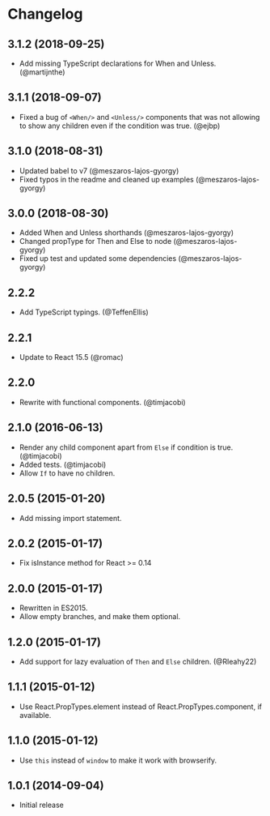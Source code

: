 
# Changelog

## 3.1.2 (2018-09-25)

- Add missing TypeScript declarations for When and Unless. (@martijnthe)

## 3.1.1 (2018-09-07)

- Fixed a bug of `<When/>` and `<Unless/>` components that was not allowing to show any children even if the condition was true. (@ejbp)

## 3.1.0 (2018-08-31)

- Updated babel to v7 (@meszaros-lajos-gyorgy)
- Fixed typos in the readme and cleaned up examples (@meszaros-lajos-gyorgy)

## 3.0.0 (2018-08-30)

- Added When and Unless shorthands (@meszaros-lajos-gyorgy)
- Changed propType for Then and Else to node (@meszaros-lajos-gyorgy)
- Fixed up test and updated some dependencies (@meszaros-lajos-gyorgy)

## 2.2.2

- Add TypeScript typings. (@TeffenEllis)

## 2.2.1

- Update to React 15.5 (@romac)

## 2.2.0

- Rewrite with functional components. (@timjacobi)

## 2.1.0 (2016-06-13)

- Render any child component apart from `Else` if condition is true. (@timjacobi)
- Added tests. (@timjacobi)
- Allow `If` to have no children.

## 2.0.5 (2015-01-20)

- Add missing import statement.

## 2.0.2 (2015-01-17)

- Fix isInstance method for React >= 0.14

## 2.0.0 (2015-01-17)

- Rewritten in ES2015.
- Allow empty branches, and make them optional.

## 1.2.0 (2015-01-17)

- Add support for lazy evaluation of `Then` and `Else` children. (@Rleahy22)

## 1.1.1 (2015-01-12)

- Use React.PropTypes.element instead of React.PropTypes.component, if available.

## 1.1.0 (2015-01-12)

- Use `this` instead of `window` to make it work with browserify.

## 1.0.1 (2014-09-04)

- Initial release

